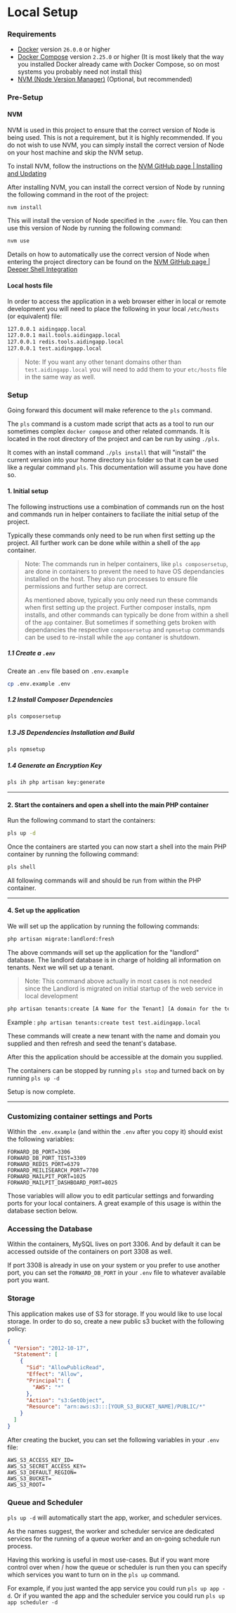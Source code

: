 # Local Setup

### Requirements
* [Docker](https://docs.docker.com/get-docker/) version `26.0.0` or higher
* [Docker Compose](https://docs.docker.com/compose/install/) version `2.25.0` or higher (It is most likely that the way you installed Docker already came with Docker Compose, so on most systems you probably need not install this)
* [NVM (Node Version Manager)](https://github.com/nvm-sh/nvm) (Optional, but recommended)

### Pre-Setup

#### NVM

NVM is used in this project to ensure that the correct version of Node is being used. This is not a requirement, but it is highly recommended. If you do not wish to use NVM, you can simply install the correct version of Node on your host machine and skip the NVM setup.

To install NVM, follow the instructions on the [NVM GitHub page | Installing and Updating](https://github.com/nvm-sh/nvm#installing-and-updating)

After installing NVM, you can install the correct version of Node by running the following command in the root of the project:

```bash
nvm install
```

This will install the version of Node specified in the `.nvmrc` file. You can then use this version of Node by running the following command:

```bash
nvm use
```

Details on how to automatically use the correct version of Node when entering the project directory can be found on the [NVM GitHub page | Deeper Shell Integration](https://github.com/nvm-sh/nvm#deeper-shell-integration)

#### Local hosts file

In order to access the application in a web browser either in local or remote development you will need to place the following in your local `/etc/hosts` (or equivalent) file:

```bash
127.0.0.1 aidingapp.local
127.0.0.1 mail.tools.aidingapp.local
127.0.0.1 redis.tools.aidingapp.local
127.0.0.1 test.aidingapp.local
```

> Note: If you want any other tenant domains other than `test.aidingapp.local` you will need to add them to your `etc/hosts` file in the same way as well.

### Setup

Going forward this document will make reference to the `pls` command.

The `pls` command is a custom made script that acts as a tool to run our sometimes complex `docker compose` and other related commands. It is located in the root directory of the project and can be run by using `./pls`.

It comes with an install command `./pls install` that will "install" the current version into your home directory `bin` folder so that it can be used like a regular command `pls`. This documentation will assume you have done so.

#### 1. Initial setup

The following instructions use a combination of commands run on the host and commands run in helper containers to faciliate the initial setup of the project.

Typically these commands only need to be run when first setting up the project. All further work can be done while within a shell of the `app` container.

> Note: The commands run in helper containers, like `pls composersetup`, are done in containers to prevent the need to have OS dependancies installed on the host. They also run processes to ensure file permissions and further setup are correct.
>
> As mentioned above, typically you only need run these commands when first setting up the project. Further composer installs, npm installs, and other commands can typically be done from within a shell of the `app` container. But sometimes if something gets broken with dependancies the respective `composersetup` and `npmsetup` commands can be used to re-install while the `app` contaner is shutdown.

##### 1.1 Create a `.env`

Create an `.env` file based on `.env.example`
```bash
cp .env.example .env
```

##### 1.2 Install Composer Dependencies

```bash
pls composersetup
```

##### 1.3 JS Dependencies Installation and Build

```bash
pls npmsetup
```

##### 1.4 Generate an Encryption Key

```bash
pls ih php artisan key:generate
```

---

#### 2. Start the containers and open a shell into the main PHP container

Run the following command to start the containers:

```bash
pls up -d
```

Once the containers are started you can now start a shell into the main PHP container by running the following command:

```bash
pls shell
```

All following commands will and should be run from within the PHP container.

---

#### 4. Set up the application

We will set up the application by running the following commands:
```bash
php artisan migrate:landlord:fresh
```

The above commands will set up the application for the "landlord" database. The landlord database is in charge of holding all information on tenants. Next we will set up a tenant.

> Note: This command above actually in most cases is not needed since the Landlord is migrated on initial startup of the web service in local development

```bash
php artisan tenants:create [A Name for the Tenant] [A domain for the tenant]
```

Example : `php artisan tenants:create test test.aidingapp.local`

These commands will create a new tenant with the name and domain you supplied and then refresh and seed the tenant's database.

After this the application should be accessible at the domain you supplied.

The containers can be stopped by running `pls stop` and turned back on by running `pls up -d`

Setup is now complete.

---

### Customizing container settings and Ports

Within the `.env.example` (and within the `.env` after you copy it) should exist the following variables:

```dotenv
FORWARD_DB_PORT=3306
FORWARD_DB_PORT_TEST=3309
FORWARD_REDIS_PORT=6379
FORWARD_MEILISEARCH_PORT=7700
FORWARD_MAILPIT_PORT=1025
FORWARD_MAILPIT_DASHBOARD_PORT=8025
```

Those variables will allow you to edit particular settings and forwarding ports for your local containers. A great example of this usage is within the database section below.

### Accessing the Database
Within the containers, MySQL lives on port 3306. And by default it can be accessed outside of the containers on port 3308 as well.

If port 3308 is already in use on your system or you prefer to use another port,
you can set the `FORWARD_DB_PORT` in your `.env` file to whatever available
port you want.

### Storage
This application makes use of S3 for storage. If you would like to use local storage. In order to do so, create a new public s3 bucket with the following policy:

```json
{
  "Version": "2012-10-17",
  "Statement": [
    {
      "Sid": "AllowPublicRead",
      "Effect": "Allow",
      "Principal": {
        "AWS": "*"
      },
      "Action": "s3:GetObject",
      "Resource": "arn:aws:s3:::[YOUR_S3_BUCKET_NAME]/PUBLIC/*"
    }
  ]
}
```

After creating the bucket, you can set the following variables in your `.env` file:

```dotenv
AWS_S3_ACCESS_KEY_ID=
AWS_S3_SECRET_ACCESS_KEY=
AWS_S3_DEFAULT_REGION=
AWS_S3_BUCKET=
AWS_S3_ROOT=
```

### Queue and Scheduler

`pls up -d` will automatically start the app, worker, and scheduler services.

As the names suggest, the worker and scheduler service are dedicated services for the running of a queue worker and an on-going schedule run process.

Having this working is useful in most use-cases. But if you want more control over when / how the queue or scheduler is run then you can specify which services you want to turn on in the `pls up` command.

For example, if you just wanted the app service you could run `pls up app -d`. Or if you wanted the app and the scheduler service you could run `pls up app scheduler -d`